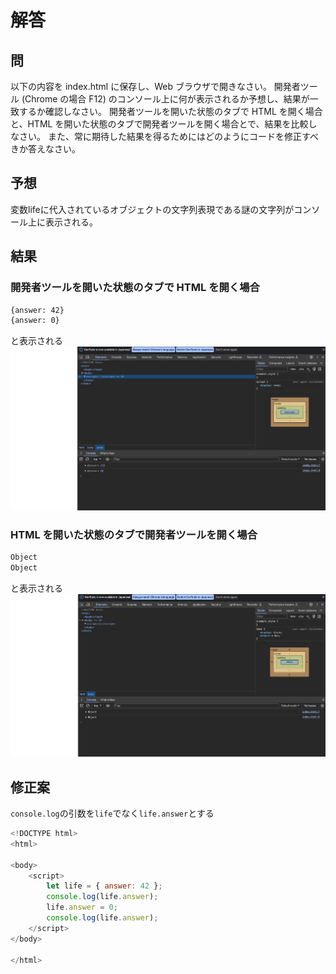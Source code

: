 # 解答

## 問

以下の内容を index.html に保存し、Web ブラウザで開きなさい。
開発者ツール (Chrome の場合 F12) のコンソール上に何が表示されるか予想し、結果が一致するか確認しなさい。
開発者ツールを開いた状態のタブで HTML を開く場合と、HTML を開いた状態のタブで開発者ツールを開く場合とで、結果を比較しなさい。
また、常に期待した結果を得るためにはどのようにコードを修正すべきか答えなさい。

## 予想

変数lifeに代入されているオブジェクトの文字列表現である謎の文字列がコンソール上に表示される。

## 結果

### 開発者ツールを開いた状態のタブで HTML を開く場合

```sh
{answer: 42}
{answer: 0}
```

と表示される
![オブジェクトの内容が表示される](./html_after_devtool.png "開発者ツールを開いた状態のタブで HTML を開く場合")

### HTML を開いた状態のタブで開発者ツールを開く場合

```sh
Object
Object
```

と表示される
![オブジェクトの内容が表示されない](./devtool_after_html.png "HTML を開いた状態のタブで開発者ツールを開く場合")

## 修正案

`console.log`の引数を`life`でなく`life.answer`とする

```js
<!DOCTYPE html>
<html>

<body>
    <script>
        let life = { answer: 42 };
        console.log(life.answer);
        life.answer = 0;
        console.log(life.answer);
    </script>
</body>

</html>
```
